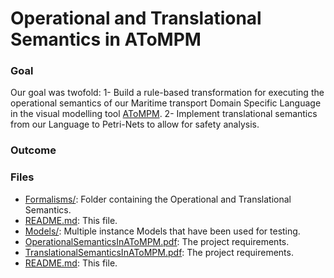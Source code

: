 # Operational and Translational Semantics in AToMPM

### Goal
Our goal was twofold:
1- Build a rule-based transformation for executing
the operational semantics of our Maritime transport Domain Specific Language in the visual modelling tool [AToMPM](https://atompm.github.io).
2- Implement translational semantics from our Language to Petri-Nets to allow for safety analysis.

### Outcome

### Files
- [Formalisms/](/OperationalAndTranslationalSemantics/Formalisms/WMS/): Folder containing the Operational and Translational Semantics.
- [README.md](/OperationalAndTranslationalSemantics/README.md): This file.
- [Models/](/AbstractAndConcreteVisualSyntax/Models/WMS/): Multiple instance Models that have been used for testing.
- [OperationalSemanticsInAToMPM.pdf](/OperationalAndTranslationalSemantics/OperationalSemanticsInAToMPM.pdf): The project requirements.
- [TranslationalSemanticsInAToMPM.pdf](OperationalAndTranslationalSemantics/TranslationalSemanticsInAToMPM.pdf): The project requirements.
- [README.md](/AbstractSyntaxAndOperationalSemantics/README.md): This file.